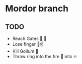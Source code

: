 # Mordor branch 



## TODO
- Reach Gates :ticket: :traffic_light:
- Lose finger :hamburger::point_up:
- Kill Gollum :new_moon_with_face:
- Throw ring into the fire :ring: into :fire:


